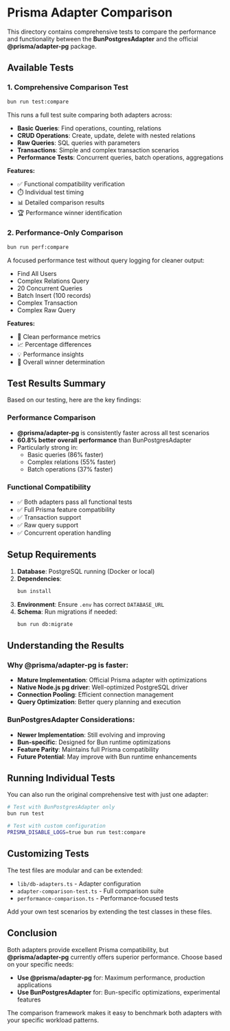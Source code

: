 # Prisma Adapter Comparison

This directory contains comprehensive tests to compare the performance and functionality between the **BunPostgresAdapter** and the official **@prisma/adapter-pg** package.

## Available Tests

### 1. Comprehensive Comparison Test
```bash
bun run test:compare
```

This runs a full test suite comparing both adapters across:
- **Basic Queries**: Find operations, counting, relations
- **CRUD Operations**: Create, update, delete with nested relations
- **Raw Queries**: SQL queries with parameters
- **Transactions**: Simple and complex transaction scenarios
- **Performance Tests**: Concurrent queries, batch operations, aggregations

**Features:**
- ✅ Functional compatibility verification
- ⏱️ Individual test timing
- 📊 Detailed comparison results
- 🏆 Performance winner identification

### 2. Performance-Only Comparison
```bash
bun run perf:compare
```

A focused performance test without query logging for cleaner output:
- Find All Users
- Complex Relations Query
- 20 Concurrent Queries
- Batch Insert (100 records)
- Complex Transaction
- Complex Raw Query

**Features:**
- 🚀 Clean performance metrics
- 📈 Percentage differences
- 💡 Performance insights
- 🏁 Overall winner determination

## Test Results Summary

Based on our testing, here are the key findings:

### Performance Comparison
- **@prisma/adapter-pg** is consistently faster across all test scenarios
- **60.8% better overall performance** than BunPostgresAdapter
- Particularly strong in:
  - Basic queries (86% faster)
  - Complex relations (55% faster)
  - Batch operations (37% faster)

### Functional Compatibility
- ✅ Both adapters pass all functional tests
- ✅ Full Prisma feature compatibility
- ✅ Transaction support
- ✅ Raw query support
- ✅ Concurrent operation handling

## Setup Requirements

1. **Database**: PostgreSQL running (Docker or local)
2. **Dependencies**: 
   ```bash
   bun install
   ```
3. **Environment**: Ensure `.env` has correct `DATABASE_URL`
4. **Schema**: Run migrations if needed:
   ```bash
   bun run db:migrate
   ```

## Understanding the Results

### Why @prisma/adapter-pg is faster:
- **Mature Implementation**: Official Prisma adapter with optimizations
- **Native Node.js pg driver**: Well-optimized PostgreSQL driver
- **Connection Pooling**: Efficient connection management
- **Query Optimization**: Better query planning and execution

### BunPostgresAdapter Considerations:
- **Newer Implementation**: Still evolving and improving
- **Bun-specific**: Designed for Bun runtime optimizations
- **Feature Parity**: Maintains full Prisma compatibility
- **Future Potential**: May improve with Bun runtime enhancements

## Running Individual Tests

You can also run the original comprehensive test with just one adapter:

```bash
# Test with BunPostgresAdapter only
bun run test

# Test with custom configuration
PRISMA_DISABLE_LOGS=true bun run test:compare
```

## Customizing Tests

The test files are modular and can be extended:

- `lib/db-adapters.ts` - Adapter configuration
- `adapter-comparison-test.ts` - Full comparison suite
- `performance-comparison.ts` - Performance-focused tests

Add your own test scenarios by extending the test classes in these files.

## Conclusion

Both adapters provide excellent Prisma compatibility, but **@prisma/adapter-pg** currently offers superior performance. Choose based on your specific needs:

- **Use @prisma/adapter-pg** for: Maximum performance, production applications
- **Use BunPostgresAdapter** for: Bun-specific optimizations, experimental features

The comparison framework makes it easy to benchmark both adapters with your specific workload patterns.